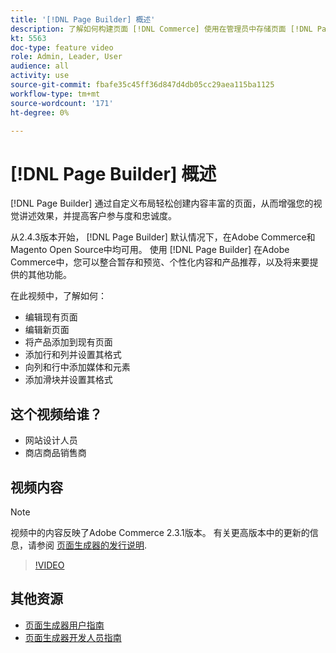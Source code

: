 ```yaml
---
title: '[!DNL Page Builder] 概述'
description: 了解如何构建页面 [!DNL Commerce] 使用在管理员中存储页面 [!DNL Page Builder].
kt: 5563
doc-type: feature video
role: Admin, Leader, User
audience: all
activity: use
source-git-commit: fbafe35c45ff36d847d4db05cc29aea115ba1125
workflow-type: tm+mt
source-wordcount: '171'
ht-degree: 0%

---
```



# [!DNL Page Builder] 概述

[!DNL Page Builder] 通过自定义布局轻松创建内容丰富的页面，从而增强您的视觉讲述效果，并提高客户参与度和忠诚度。

从2.4.3版本开始， [!DNL Page Builder] 默认情况下，在Adobe Commerce和Magento Open Source中均可用。 使用 [!DNL Page Builder] 在Adobe Commerce中，您可以整合暂存和预览、个性化内容和产品推荐，以及将来要提供的其他功能。

在此视频中，了解如何：

- 编辑现有页面
- 编辑新页面
- 将产品添加到现有页面
- 添加行和列并设置其格式
- 向列和行中添加媒体和元素
- 添加滑块并设置其格式

## 这个视频给谁？

- 网站设计人员
- 商店商品销售商

## 视频内容

>[!NOTE]
>
>视频中的内容反映了Adobe Commerce 2.3.1版本。 有关更高版本中的更新的信息，请参阅 [页面生成器的发行说明](https://devdocs.magento.com/page-builder/docs/release-notes.html).

>[!VIDEO](https://video.tv.adobe.com/v/35783?quality=12&learn=on)

## 其他资源

- [页面生成器用户指南](https://docs.magento.com/user-guide/cms/page-builder.html)
- [页面生成器开发人员指南](https://devdocs.magento.com/page-builder/docs/index.html)
